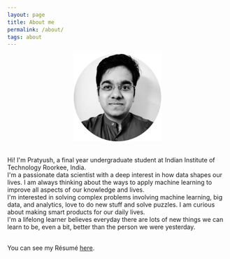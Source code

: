 ```yaml
---
layout: page
title: About me
permalink: /about/
tags: about
---
```

<p align="center">
<img src="/images/me_1.png" width="200" height = "200" />
</p>
<br />
Hi! I'm Pratyush, a final year undergraduate student at Indian Institute of Technology Roorkee, India. 
<br />
I'm a passionate data scientist with a deep interest in how data shapes our lives. I am always thinking about the ways to apply machine learning to improve all aspects of our knowledge and lives.
<br />
I'm interested in solving complex problems involving machine learning, big data, and analytics, love to do new stuff and solve puzzles. I am curious about making smart products for our daily lives.
<br/>
I'm a lifelong learner believes everyday there are lots of new things we can learn to be, even a bit, better than the person we were yesterday.
<br />
<br />

You can see my Résumé [here](/Resume.pdf).

